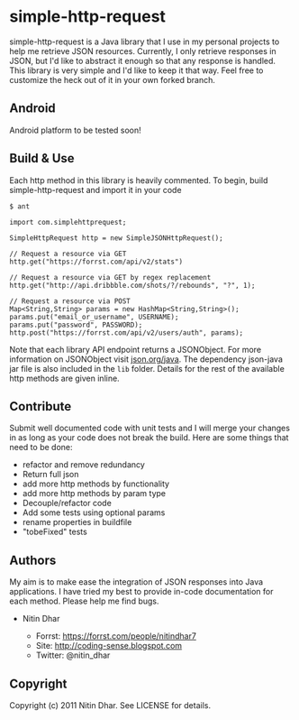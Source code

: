 simple-http-request
===================
simple-http-request is a Java library that I use in my personal projects to help me retrieve JSON resources. Currently, I only retrieve responses
in JSON, but I'd like to abstract it enough so that any response is handled. This library is very simple and I'd like to keep it that way. Feel free
to customize the heck out of it in your own forked branch.

Android
-------
Android platform to be tested soon!

Build & Use
-----------
Each http method in this library is heavily commented. To begin, build simple-http-request and import it in your code

    $ ant

    import com.simplehttprequest;

    SimpleHttpRequest http = new SimpleJSONHttpRequest();

    // Request a resource via GET
    http.get("https://forrst.com/api/v2/stats")

    // Request a resource via GET by regex replacement
    http.get("http://api.dribbble.com/shots/?/rebounds", "?", 1);

    // Request a resource via POST
    Map<String,String> params = new HashMap<String,String>();
    params.put("email_or_username", USERNAME);
    params.put("password", PASSWORD);
    http.post("https://forrst.com/api/v2/users/auth", params);

Note that each library API endpoint returns a JSONObject. For more information on JSONObject visit [json.org/java](http://json.org/java/). The dependency json-java jar file is also included in the `lib` folder. Details for the rest of the available http methods are given inline.

Contribute
------------
Submit well documented code with unit tests and I will merge your changes in as long as your code does not break the build. Here are some things that need to be done:

- refactor and remove redundancy
- Return full json 
- add more http methods by functionality
- add more http methods by param type
- Decouple/refactor code
- Add some tests using optional params
- rename properties in buildfile
- "tobeFixed" tests

Authors
-------

My aim is to make ease the integration of JSON responses into Java applications. I have tried my best to provide in-code documentation for each method. Please help me find bugs.

- Nitin Dhar

  - Forrst: https://forrst.com/people/nitindhar7
  - Site: http://coding-sense.blogspot.com
  - Twitter: @nitin_dhar

Copyright
---------
Copyright (c) 2011 Nitin Dhar. See LICENSE for details.